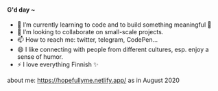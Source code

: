#### G'd day ~

- 🌱 I’m currently learning to code and to build something meaningful 👋
- 👯 I’m looking to collaborate on small-scale projects.
- 📫 How to reach me: twitter, telegram, CodePen...
- 😄 I like connecting with people from different cultures, esp. enjoy a sense of humor.
- ⚡ I love everything Finnish ✨

about me: https://hopefullyme.netlify.app/
as in August 2020
